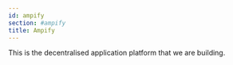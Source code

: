 ```yaml
---
id: ampify
section: #ampify
title: Ampify
---
```


This is the decentralised application platform that we are building.